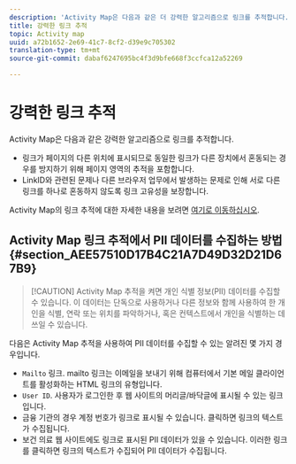 ```yaml
---
description: 'Activity Map은 다음과 같은 더 강력한 알고리즘으로 링크를 추적합니다. '
title: 강력한 링크 추적
topic: Activity map
uuid: a72b1652-2e69-41c7-8cf2-d39e9c705302
translation-type: tm+mt
source-git-commit: dabaf6247695bc4f3d9bfe668f3ccfca12a52269

---
```



# 강력한 링크 추적

Activity Map은 다음과 같은 강력한 알고리즘으로 링크를 추적합니다.

* 링크가 페이지의 다른 위치에 표시되므로 동일한 링크가 다른 장치에서 혼동되는 경우를 방지하기 위해 페이지 영역의 추적을 포함합니다.
* LinkID와 관련된 문제나 다른 브라우저 업무에서 발생하는 문제로 인해 서로 다른 링크를 하나로 혼동하지 않도록 링크 고유성을 보장합니다.

Activity Map의 링크 추적에 대한 자세한 내용을 보려면 [여기로 이동하십시오](/help/analyze/activity-map/activitymap-link-tracking/activitymap-link-tracking-methodology.md).

## Activity Map 링크 추적에서 PII 데이터를 수집하는 방법 {#section_AEE57510D17B4C21A7D49D32D21D67B9}

>[!CAUTION] Activity Map 추적을 켜면 개인 식별 정보(PII) 데이터를 수집할 수 있습니다. 이 데이터는 단독으로 사용하거나 다른 정보와 함께 사용하여 한 개인을 식별, 연락 또는 위치를 파악하거나, 혹은 컨텍스트에서 개인을 식별하는 데 쓰일 수 있습니다.

다음은 Activity Map 추적을 사용하여 PII 데이터를 수집할 수 있는 알려진 몇 가지 경우입니다.

* `Mailto` 링크. mailto 링크는 이메일을 보내기 위해 컴퓨터에서 기본 메일 클라이언트를 활성화하는 HTML 링크의 유형입니다.
* `User ID`. 사용자가 로그인한 후 웹 사이트의 머리글/바닥글에 표시될 수 있는 링크입니다.
* 금융 기관의 경우 계정 번호가 링크로 표시될 수 있습니다. 클릭하면 링크의 텍스트가 수집됩니다.
* 보건 의료 웹 사이트에도 링크로 표시된 PII 데이터가 있을 수 있습니다. 이러한 링크를 클릭하면 링크의 텍스트가 수집되어 PII 데이터가 수집됩니다.
